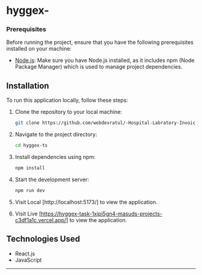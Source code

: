 # hyggex-
### Prerequisites

Before running the project, ensure that you have the following prerequisites installed on your machine:

- [Node.js](https://nodejs.org/): Make sure you have Node.js installed, as it includes npm (Node Package Manager) which is used to manage project dependencies.

## Installation

To run this application locally, follow these steps:

1. Clone the repository to your local machine:

   ```bash
   git clone https://github.com/webdevratul/-Hospital-Labratory-Invoice.git
   ```

2. Navigate to the project directory:

   ```bash
   cd hyggex-ts
   ```

3. Install dependencies using npm:

   ```bash
   npm install
   ```

4. Start the development server:

   ```bash
   npm run dev
   ```

5. Visit Local [http://localhost:5173/] to view the application.
6. Visit Live [https://hyggex-task-1xipi5gn4-masuds-projects-c3df1a1c.vercel.app/] to view the application.

## Technologies Used

- React.js
- JavaScript

---


